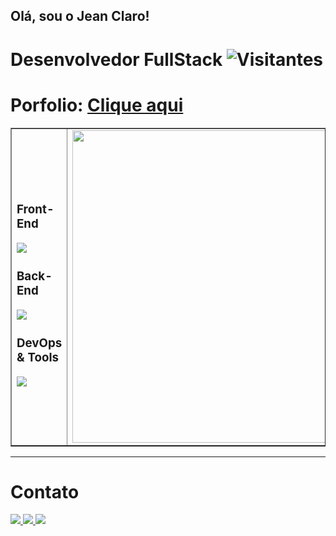 ## Olá, sou o Jean Claro!

# **Desenvolvedor FullStack** ![Visitantes](https://komarev.com/ghpvc/?username=JeanClaroCode&color=green)

# Porfolio: [**Clique aqui**](https://portfolio-v1-jeanclarocode.vercel.app/)
<table border="none">
  <tr>
    <td>
      <h3>Front-End</h3>
      <img src="https://skillicons.dev/icons?i=js,ts,react,nextjs,angular,styledcomponents,tailwind,vite,redux,jest,cypress" />
      <h3>Back-End</h3>
      <img src="https://skillicons.dev/icons?i=java,kotlin,spring,nodejs,nestjs,postgres,mongodb,redis,hibernate,prisma" />
       <h3>DevOps & Tools</h3>
      <img src="https://skillicons.dev/icons?i=docker,aws,git,githubactions,figma,grafana,sonarqube" />
    </td>
    <td align="center">
      <img width="500" src="https://images-wixmp-ed30a86b8c4ca887773594c2.wixmp.com/f/c83c004e-1370-4756-88e5-4071de797088/ddjk36s-36e736ed-a3f5-4ead-bc5a-2055ad79d8a7.gif?token=eyJ0eXAiOiJKV1QiLCJhbGciOiJIUzI1NiJ9.eyJzdWIiOiJ1cm46YXBwOjdlMGQxODg5ODIyNjQzNzNhNWYwZDQxNWVhMGQyNmUwIiwiaXNzIjoidXJuOmFwcDo3ZTBkMTg4OTgyMjY0MzczYTVmMGQ0MTVlYTBkMjZlMCIsIm9iaiI6W1t7InBhdGgiOiJcL2ZcL2M4M2MwMDRlLTEzNzAtNDc1Ni04OGU1LTQwNzFkZTc5NzA4OFwvZGRqazM2cy0zNmU3MzZlZC1hM2Y1LTRlYWQtYmM1YS0yMDU1YWQ3OWQ4YTcuZ2lmIn1dXSwiYXVkIjpbInVybjpzZXJ2aWNlOmZpbGUuZG93bmxvYWQiXX0.pgxwYJcrj6fKZmowAdX5HbdvaHWItqxLpSim41_sgC4">
    </td>
  </tr>
</table>

<hr>
<!-- <div style="display: flex;">
    <img style="width: 31%; height: auto;" src="https://github-readme-stats.vercel.app/api/top-langs/?username=JeanClaroCode&size_weight=0.5&count_weight=0.5&theme=dracula&hide=css,html,shell,python,c++,C++,C,cython&langs_count=3" alt="Jean Claro github stats" />
    <img style="width: 51%; height: auto;" src="https://github-readme-stats.vercel.app/api?username=JeanClaroCode&show_icons=true&theme=dracula" />
</div>
 -->
 
# Contato
<div>
    <a href="mailto:jeanclarodev@gmail.com">
        <img src="https://img.shields.io/badge/Gmail-D14836?style=for-the-badge&logo=gmail&logoColor=white">
    </a>
    <a href="https://wa.me/61992689268">
        <img src="https://img.shields.io/badge/WhatsApp-25D366?style=for-the-badge&logo=whatsapp&logoColor=white">
    </a>
    <a href="https://www.linkedin.com/in/jeanclaro/">
        <img src="https://img.shields.io/badge/LinkedIn-0077B5?style=for-the-badge&logo=linkedin&logoColor=white">
    </a>
</div>
